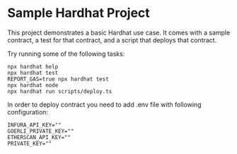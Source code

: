 # Sample Hardhat Project

This project demonstrates a basic Hardhat use case. It comes with a sample contract, a test for that contract, and a script that deploys that contract.

Try running some of the following tasks:

```shell
npx hardhat help
npx hardhat test
REPORT_GAS=true npx hardhat test
npx hardhat node
npx hardhat run scripts/deploy.ts
```
In order to deploy contract you need to add .env file with following configuration:

```shell
INFURA_API_KEY=""
GOERLI_PRIVATE_KEY=""
ETHERSCAN_API_KEY=""
PRIVATE_KEY=""
```
